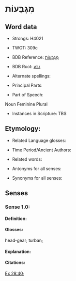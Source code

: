 # מִגְבָּעוֹת

<!-- Status: S2="NeedsEdits" -->
<!-- Lexica used for edits:   -->

## Word data

* Strongs: H4021

* TWOT: 309c

* BDB Reference: [מִגְבָּעוֹת](rc://en/bdb/dict/c.al.ai)

* BDB Root: [גבע](rc://en/bdb/dict/c.al.aa)

* Alternate spellings:

* Principal Parts:

* Part of Speech:

Noun Feminine Plural

* Instances in Scripture: TBS

## Etymology:

* Related Language glosses:

* Time Period/Ancient Authors:

* Related words:

* Antonyms for all senses:

* Synonyms for all senses:

## Senses

### Sense 1.0:

#### Definition:

#### Glosses:

head-gear; turban; 

#### Explanation:

#### Citations:

[Ex 28:40](rc://he/uhb/book/exo/28/40); 

